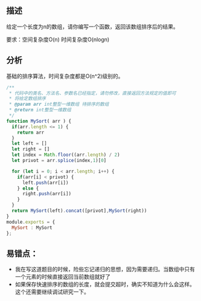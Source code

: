 ## 描述
给定一个长度为n的数组，请你编写一个函数，返回该数组排序后的结果。

要求：空间复杂度O(n) 时间复杂度O(nlogn)

## 分析
基础的排序算法，时间复杂度都是O(n^2)级别的。

```js
/**
 * 代码中的类名、方法名、参数名已经指定，请勿修改，直接返回方法规定的值即可
 * 将给定数组排序
 * @param arr int整型一维数组 待排序的数组
 * @return int整型一维数组
 */
function MySort( arr ) {
  if(arr.length <= 1) {
    return arr
  } 
  let left = []
  let right = []
  let index = Math.floor((arr.length) / 2)
  let privot = arr.splice(index,1)[0]

  for (let i = 0; i < arr.length; i++) {
    if(arr[i] < privot) {
      left.push(arr[i])
    } else {
      right.push(arr[i])
    }
  }
  return MySort(left).concat([privot],MySort(right))
}
module.exports = {
  MySort : MySort
};
```

## 易错点：
- 我在写这道题目的时候，险些忘记递归的思想，因为需要递归。当数组中只有一个元素的时候直接返回当前数组就好了
- 如果保存快速排序的数组的长度，就会提交超时，确实不知道为什么会这样。这个还需要继续调试研究一下。
